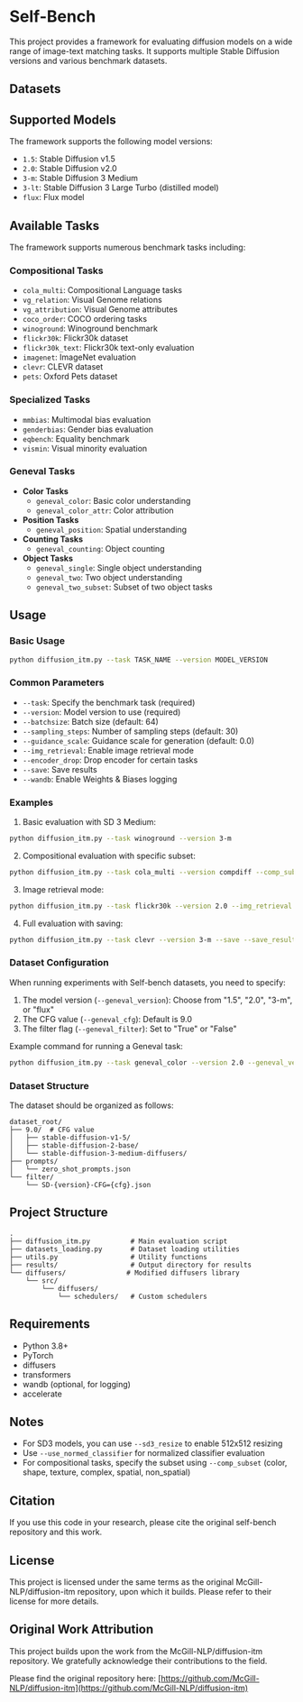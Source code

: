 # Self-Bench


This project provides a framework for evaluating diffusion models on a wide range of image-text matching tasks. It supports multiple Stable Diffusion versions and various benchmark datasets.

## Datasets

## Supported Models

The framework supports the following model versions:
- `1.5`: Stable Diffusion v1.5
- `2.0`: Stable Diffusion v2.0
- `3-m`: Stable Diffusion 3 Medium
- `3-lt`: Stable Diffusion 3 Large Turbo (distilled model)
- `flux`: Flux model

## Available Tasks

The framework supports numerous benchmark tasks including:

### Compositional Tasks
- `cola_multi`: Compositional Language tasks
- `vg_relation`: Visual Genome relations
- `vg_attribution`: Visual Genome attributes
- `coco_order`: COCO ordering tasks
- `winoground`: Winoground benchmark
- `flickr30k`: Flickr30k dataset
- `flickr30k_text`: Flickr30k text-only evaluation
- `imagenet`: ImageNet evaluation
- `clevr`: CLEVR dataset
- `pets`: Oxford Pets dataset

### Specialized Tasks
- `mmbias`: Multimodal bias evaluation
- `genderbias`: Gender bias evaluation
- `eqbench`: Equality benchmark
- `vismin`: Visual minority evaluation

### Geneval Tasks
- **Color Tasks**
  - `geneval_color`: Basic color understanding
  - `geneval_color_attr`: Color attribution
- **Position Tasks**
  - `geneval_position`: Spatial understanding
- **Counting Tasks**
  - `geneval_counting`: Object counting
- **Object Tasks**
  - `geneval_single`: Single object understanding
  - `geneval_two`: Two object understanding
  - `geneval_two_subset`: Subset of two object tasks

## Usage

### Basic Usage

```bash
python diffusion_itm.py --task TASK_NAME --version MODEL_VERSION
```

### Common Parameters

- `--task`: Specify the benchmark task (required)
- `--version`: Model version to use (required)
- `--batchsize`: Batch size (default: 64)
- `--sampling_steps`: Number of sampling steps (default: 30)
- `--guidance_scale`: Guidance scale for generation (default: 0.0)
- `--img_retrieval`: Enable image retrieval mode
- `--encoder_drop`: Drop encoder for certain tasks
- `--save`: Save results
- `--wandb`: Enable Weights & Biases logging

### Examples

1. Basic evaluation with SD 3 Medium:
```bash
python diffusion_itm.py --task winoground --version 3-m
```

2. Compositional evaluation with specific subset:
```bash
python diffusion_itm.py --task cola_multi --version compdiff --comp_subset color
```

3. Image retrieval mode:
```bash
python diffusion_itm.py --task flickr30k --version 2.0 --img_retrieval
```

4. Full evaluation with saving:
```bash
python diffusion_itm.py --task clevr --version 3-m --save --save_results --wandb --batchsize 16
```

### Dataset Configuration

When running experiments with Self-bench datasets, you need to specify:
1. The model version (`--geneval_version`): Choose from "1.5", "2.0", "3-m", or "flux"
2. The CFG value (`--geneval_cfg`): Default is 9.0
3. The filter flag (`--geneval_filter`): Set to "True" or "False"

Example command for running a Geneval task:
```bash
python diffusion_itm.py --task geneval_color --version 2.0 --geneval_version 2.0 --geneval_cfg 9.0 --geneval_filter True
```

### Dataset Structure
The dataset should be organized as follows:
```
dataset_root/
├── 9.0/  # CFG value
│   ├── stable-diffusion-v1-5/
│   ├── stable-diffusion-2-base/
│   └── stable-diffusion-3-medium-diffusers/
├── prompts/
│   └── zero_shot_prompts.json
└── filter/
    └── SD-{version}-CFG={cfg}.json
```

## Project Structure

```
.
├── diffusion_itm.py          # Main evaluation script
├── datasets_loading.py       # Dataset loading utilities
├── utils.py                  # Utility functions
├── results/                  # Output directory for results
└── diffusers/               # Modified diffusers library
    └── src/
        └── diffusers/
            └── schedulers/   # Custom schedulers
```

## Requirements

- Python 3.8+
- PyTorch
- diffusers
- transformers
- wandb (optional, for logging)
- accelerate

## Notes

- For SD3 models, you can use `--sd3_resize` to enable 512x512 resizing
- Use `--use_normed_classifier` for normalized classifier evaluation
- For compositional tasks, specify the subset using `--comp_subset` (color, shape, texture, complex, spatial, non_spatial)

## Citation

If you use this code in your research, please cite the original self-bench repository and this work.

## License

This project is licensed under the same terms as the original McGill-NLP/diffusion-itm repository, upon which it builds. Please refer to their license for more details.

## Original Work Attribution

This project builds upon the work from the McGill-NLP/diffusion-itm repository. We gratefully acknowledge their contributions to the field.

Please find the original repository here: [https://github.com/McGill-NLP/diffusion-itm](https://github.com/McGill-NLP/diffusion-itm)
